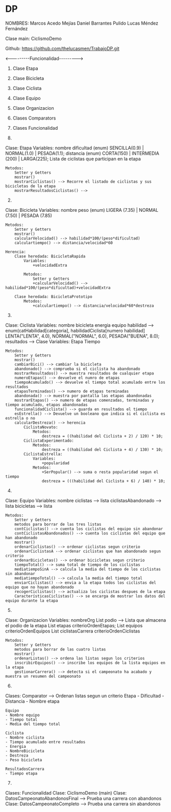 # DP
NOMBRES: Marcos Acedo Mejías
    Daniel Barrantes Pulido
    Lucas Méndez Fernández
    
Clase main: CiclismoDemo

Github: https://github.com/thelucasmen/TrabajoDP.git

<---------Funcionalidad--------->
1. Clase Etapa
2. Clase Bicicleta
3. Clase Ciclista
4. Clase Equipo
5. Clase Organizacion
6. Clases Comparators
7. Clases Funcionalidad

1.
Clase: Etapa
    Variables:
        nombre
        dificultad (enum)
            SENCILLA(0.9) | NORMAL(1.0) | PESADA(1.1);
        distancia (enum)
            CORTA(150) | INTERMEDIA (200) | LARGA(225);
        Lista de ciclistas que participan en la etapa
    
    Metodos:
        Setter y Getters
        mostrar()
        mostrarCiclistas() --> Recorre el listado de ciclistas y sus bicicletas de la etapa
        mostrarResultadosCiclistas() -->
 
2.
Clase: Bicicleta
    Variables:
        nombre
        peso (enum)
            LIGERA (7.35) | NORMAL (7.50) | PESADA (7.85)
    
    Metodos:
        Setter y Getters
        mostrar()
        calcularVelocidad() --> habilidad*100/(peso*dificultad)
        calculartiempo() --> distancia/velocidad*60

    Herencia:
        Clase heredada: BicicletaRapida
            Variables:
                +velocidadExtra
            
            Metodos:
                Setter y Getters
                +calcularVelocidad() --> habilidad*100/(peso*dificultad)+velocidadExtra

        Clase heredada: BicicletaPrototipo
            Metodos:
                +calculartiempo() --> distancia/velocidad*60*destreza

3.
Clase: Ciclista
    Variables:
        nombre
        bicicleta
        energia
        equipo
        habilidad --> enum(catHabilidad[categoria], habilidadCiclista[numero habilidad]
            LENTA("LENTA", 4.0),
            NORMAL("NORMAL", 6.0),
            PESADA("BUENA", 8.0);
        resultados --> Clase
            Variables:
                Etapa
                Tiempo
    
    Metodos:
        Setter y Getters
        mostrar()
        cambiarBici() --> cambiar la bicicleta
        abandonado() --> comprueba si el ciclista ha abandonado
        mostrarResultados() --> muestra resultados de cualquier etapa
        numeroEtapas() --> devuelve el numro de etapas
        tiempoAcumulado() --> devuelve el tiempo total acumulado entre los resultados
        etapasTerminadas() --> numero de etapas terminadas
        abandonada() --> muestra por pantalla las etapas abandonadas
        mostrarEtapas() --> numero de etapas comenzadas, terminadas y tiempo acumulado, etapas abandonadas
        funcionalidadCiclista() --> guarda en resultados el tiempo
        esEstrella() --> Devuelve un booleano que indica si el ciclista es estrella o no
        calcularDestreza() --> herencia
            CiclistaNovato:
                Metodos:
                    destreza = ((habilidad del Ciclista + 2) / 120) * 10;
            CiclistaExperimentado:
                Metodos:
                    destreza = ((habilidad del Ciclista + 4) / 130) * 10;
            CiclistaEstrella:
                Variables:
                    +popularidad
                Metodos:
                    +SerPopular() --> suma o resta popularidad segun el tiempo
                    destreza = (((habilidad del Ciclista + 6) / 140) * 10;

4.
Clase: Equipo
    Variables:
        nombre
        ciclistas --> lista
        ciclistasAbandonado --> lista
        bicicletas --> lista
        
    Metodos:
        Setter y Getters
        metodos para borrar de las tres listas
        contCiclistas() --> cuenta los ciclistas del equipo sin abandonar
        contCiclistasAbandonados() --> cuenta los ciclistas del equipo que han abandonado
        mostrar()
        ordenarCiclistas() --> ordenar ciclistas segun criterio
        ordenarCiclistasA --> ordenar ciclistas que han abandonado segun criterio
        ordenarBicicletas() --> ordenar bicicletas segun criterio
        tiempoTotal() --> suma total de tiempo de los ciclistas
        mediatiempoSinA --> calcula la media del tiempo de los ciclistas sin abandonar
        mediatiempoTotal() --> calcula la media del tiempo total
        enviarCiclistas() --> envia a la etapa todos los ciclistas del equipo que no hayan abandonado
        recogerCiclistas() --> actualiza los ciclistas despues de la etapa
        CaracterísticasCiclistas() --> se encarga de mostrar los datos del equipo durante la etapa
  
5.
Clase: Organizacion
    Variables:
        nombreOrg
        List<ResultadosCarrera> podio --> Lista que almacena el podio de la etapa
        List<Etapa> etapas
            criterioOrdenEtapas;
        List<Equipo> equipos
            criterioOrdenEquipos
        List<Ciclista> ciclistasCarrera
            criterioOrdenCiclistas
    
    Metodos:
        Setter y Getters
        metodos para borrar de las cuatro listas
        mostrar()
        ordenarListas() --> ordena las listas segun los criterios
        inscribirEquipos() --> inscribe los equipos de la lista equipos en la etapa
        gestionarCarrera() --> detecta si el campeonato ha acabado y muestra un resumen del campeonato
  
6.
Clases: Comparator --> Ordenan listas segun un criterio
    Etapa
    - Dificultad
    - Distancia
    - Nombre etapa
    
    Equipo
    - Nombre equipo
    - Tiempo total
    - Media del tiempo total
    
    Ciclista
    - Nombre ciclista
    - Tiempo acumulado entre resultados
    - Energia
    - NombreBicicleta
    - Destreza
    - Peso bicicleta
    
    ResultadosCarrera
    - Tiempo etapa

7.
Clases: Funcionalidad
    Clase: CiclismoDemo (main)
    Clase: DatosCampeonatoAbandonosFinal --> Prueba una carrera con abandonos
    Clase: DatosCampeonatoCompleto --> Prueba una carrera sin abandonos